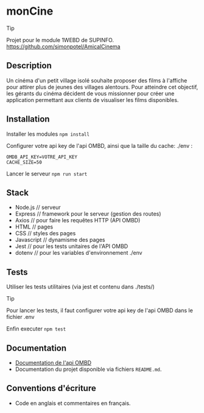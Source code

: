 # monCine

> [!TIP]
> Projet pour le module 1WEBD de SUPINFO.
> https://github.com/simonpotel/AmicalCinema

## Description 
Un cinéma d'un petit village isolé souhaite proposer des films à l'affiche pour attirer plus de jeunes des villages alentours.
Pour atteindre cet objectif, les gérants du cinéma décident de vous missionner pour créer une application permettant aux clients de visualiser les films disponibles.



## Installation
Installer les modules 
`npm install`

Configurer votre api key de l'api OMBD, ainsi que la taille du cache:
./env : 
```
OMDB_API_KEY=VOTRE_API_KEY
CACHE_SIZE=50
```


Lancer le serveur
`npm run start`

## Stack
- Node.js // serveur
- Express // framework pour le serveur (gestion des routes)
- Axios // pour faire les requêtes HTTP (API OMBD)
- HTML // pages
- CSS // styles des pages
- Javascript // dynamisme des pages
- Jest // pour les tests unitaires de l'API OMBD
- dotenv // pour les variables d'environnement ./env

## Tests
Utiliser les tests utilitaires (via jest et contenu dans ./tests/)
> [!TIP]
> Pour lancer les tests, il faut configurer votre api key de l'api OMBD dans le fichier .env
> 
> Enfin executer `npm test`

## Documentation
- [Documentation de l'api OMBD](https://www.omdbapi.com/)
- Documentation du projet disponible via fichiers `README.md`.

## Conventions d'écriture
- Code en anglais et commentaires en français.